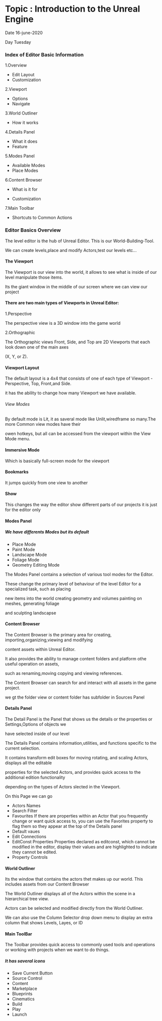 # Topic : Introduction to the Unreal Engine

Date 16-june-2020

Day Tuesday

### Index of Editor Basic Information

1.Overview

* Edit Layout
* Customization

2.Viewport

* Options
* Navigate

3.World Outliner

* How it works

4.Details Panel

* What it does
* Feature

5.Modes Panel

* Available Modes
* Place Modes

6.Content Browser

* What is it for

* Customization

7.Main Toolbar

* Shortcuts to Common Actions

### Editor Basics Overview

The level editor is the hub of Unreal Editor. This is our World-Building-Tool.

We can create levels,place and modify Actors,test our levels etc...

#### The Viewport

The Viewport is our view into the world, it allows to see what is inside of our level manipulate those items.

Its the giant window in the middle of our screen where we can view our project

#### There are two main types of Viewports in Unreal Editor:

1.Perspective

The perspective view is a 3D window into the game world

2.Orthographic

The Orthographic views Front, Side, and Top are 2D Viewports that each look down one of the main axes

(X, Y, or Z).

#### Viewport Layout

The default layout is a 4x4 that consists of one of each type of Viewport - Perspective, Top, Front,and Side.

it has the ability to change how many Viewport we have available.

###### View Modes

By default mode is Lit, it as saveral mode like Unlit,wiredframe so many.The more Common view modes have their

owen hotkeys, but all can be accessed from the viewport within the View Mode menu.

#### Immersive Mode

Which is basically full-screen mode for the viewport

#### Bookmarks

It jumps quickly from one view to another

#### Show

This changes the way the editor show different parts of our projects it is just for the editor only

#### Modes Panel

##### We have differents Modes but its default

* Place Mode
* Paint Mode
* Landscape Mode
* Foliage Mode
* Geometry Editing Mode

The Modes Panel contains a selection of various tool modes for the Editor.

These change the primary level of behaviour of the level Editor for a specialized task, such as placing

new items into the world creating geometry and volumes painting on meshes, generating foliage

and sculpting landscapse

#### Content Browser

The Content Browser is the primary area for creating, importing,organizing,viewing and modifying

content assets within Unreal Editor.

It also provides the ability to manage content folders and platform othe useful operation on assets,

such as renaming,moving copying and viewing references.

The Content Browser can search for and interact with all assets in the game project.

we gt the folder view or content folder has subfolder in Sources Panel

#### Details Panel

The Detail Panel is the Panel that shows us the details or the properties or Settings,Options of objects we

have selected inside of our level

The Details Panel contains information,utilities, and functions specific to the current selection.

It contains transform edit boxes for moving rotating, and scaling Actors, displays all the editable

properties for the selected Actors, and provides quick access to the additional edition functionality

depending on the types of Actors slected in the Viewport.

On this Page we can go

* Actors Names
* Search Filter
* Favourites
If there are properties within an Actor that you frequently change or want quick access to, you can use
the Favorites property to flag them so they appear at the top of the Details panel
* Default vaues
* Edit Connections
* EditConst Properties
Properties declared as editconst, which cannot be modified in the editor, display their values and
are highlighted to indicate they cannot be edited.
* Property Controls

#### World Outliner

Its the window that contains the actors thet makes up our world. This includes assets from our Content Browser

The World Outliner displays all of the Actors within the scene in a hierarchical tree view.

Actors can be selected and modified directly from the World Outliner.

We can also use the Column Selector drop down menu to display an extra column that shows Levels, Layes, or ID

#### Main ToolBar

The Toolbar provides quick access to commonly used tools and operations or working with projects when we want
to do things.

##### It has saveral icons

* Save Current Button
* Source Control
* Content
* Marketplace
* Blueprints
* Cinematics
* Build
* Play
* Launch
